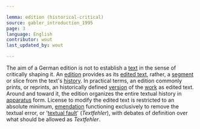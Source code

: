 ```yaml
---

lemma: edition (historical-critical)
source: gabler_introduction_1995
page: 3
language: English
contributor: wout
last_updated_by: wout

---
```


The aim of a German edition is not to establish a [text](text.html) in the sense of critically shaping it. An [edition](editionScholarly.html) provides as its [edited text](textEdited.html), rather, a [segment](segment.html) or slice from the text's [history](history.html). In practical terms, an edition commonly prints, or reprints, an historically defined [version](version.html) of the [work](work.html) as edited text. Around and toward it, the edition organizes the entire textual history in [apparatus](apparatusCritical.html) form. License to modify the edited text is restricted to an absolute minimum, [emendation](emendation.html) functioning exclusively to remove the textual error, or '[textual fault](textualFault.html)' (_Textfehler_), with debates of definition over what should be allowed as _Textfehler_.
